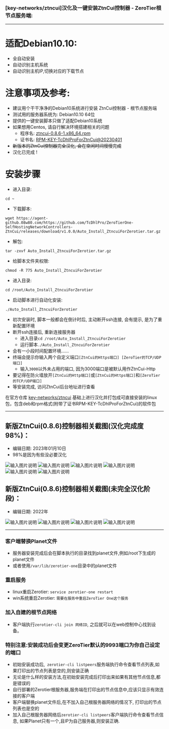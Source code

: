 ### [key-networks/ztncui]汉化及一键安装ZtnCui控制器 - ZeroTier根节点服务端:
---

# 适配Debian10.10:
- 全自动安装
- 自动识别主机系统
- 自动识别主机IP,切换对应的下载节点

# 注意事项及参考:
- 建议用个干干净净的Debian10系统进行安装 ZtnCui控制器 - 根节点服务端
- 测试用的服务器系统为: Debian10.10 64位
- 提供的一键安装脚本只做了适配Debian10系统
- 如果想用Centos, 请自行解决环境搭建相关的问题
  - 程序名: [ztncui-0.8.6-1.x86_64.rpm](https://agent-github.08w80.com/https://github.com/TcDhlPro/ZeroTierOne-SelfHostingNetworkControllers-ZtnCui/releases/download/v1.0.0/ztncui-0.8.6-1.x86_64.rpm)
  - 证书名: [RPM-KEY-TcDhlProForZtnCui@20230401](https://agent-github.08w80.com/https://github.com/TcDhlPro/ZeroTierOne-SelfHostingNetworkControllers-ZtnCui/releases/download/v1.0.0/RPM-KEY-TcDhlProForZtnCui@20230401)
- <s>新版本的ZtnCui控制器完全汉化, 会在空闲时间慢慢完成</s>
- 汉化已完成 !

# 安装步骤
- 进入目录: 
```shell 
cd ~
```
- 下载脚本: 
```shell
wget https://agent-github.08w80.com/https://github.com/TcDhlPro/ZeroTierOne-SelfHostingNetworkControllers-ZtnCui/releases/download/v1.0.0/Auto_Install_ZtncuiForZerotier.tar.gz
```
- 解包: 
```shell
tar -zxvf Auto_Install_ZtncuiForZerotier.tar.gz
```
- 给脚本文件夹权限: 
```shell 
chmod -R 775 Auto_Install_ZtncuiForZerotier
```
- 进入目录: 
```shell 
cd /root/Auto_Install_ZtncuiForZerotier
```
- 启动脚本进行自动化安装: 
```shell 
./Auto_Install_ZtncuiForZerotier
```
- 初次安装时, 脚本一般都会在倒计时后, 主动断开ssh连接, 会有提示, 是为了重新配置环境
- 断开ssh连接后, 重新连接服务器
  - 进入目录```cd /root/Auto_Install_ZtncuiForZerotier```
  - 运行脚本```./Auto_Install_ZtncuiForZerotier```
- 会有一小段时间配置环境......
- 终端会提示你输入两个自定义端口```[ZtnCui的Https端口] [ZeroTier的TCP/UDP端口]```
  - 输入```3000```以外未占用的端口, 因为3000端口是被默认用作ZtnCui-Http
- 要记得在防火墙放开```[ZtnCui的Http端口]```或```[ZtnCui的Https端口]```和```[ZeroTier的TCP/UDP端口]```
- 等安装完成, 访问ZtnCui后台地址进行查看

在官方仓库 [key-networks/ztncui](https://github.com/key-networks/ztncui.git) 基础上进行汉化并打包成可直接安装的linux包，包含deb和rpm格式(附带了证书RPM-KEY-TcDhlProForZtnCui)的软件包

---
## 新版ZtnCui(0.8.6)控制器相关截图(汉化完成度98%)：
 - 编辑日期: 2023年01月10日
 - 98%是因为有些没必要汉化

![输入图片说明](https://cdn-jsdelivr-agent-github.08w80.com/gh/TcDhlPro/blog_res/ZtnCui-images/ztncui086zh_ch_5.png)
![输入图片说明](https://cdn-jsdelivr-agent-github.08w80.com/gh/TcDhlPro/blog_res/ZtnCui-images/ztncui086zh_ch_6.png)
![输入图片说明](https://cdn-jsdelivr-agent-github.08w80.com/gh/TcDhlPro/blog_res/ZtnCui-images/ztncui086zh_ch_7.png)
![输入图片说明](https://cdn-jsdelivr-agent-github.08w80.com/gh/TcDhlPro/blog_res/ZtnCui-images/ztncui086zh_ch_8.png)
![输入图片说明](https://cdn-jsdelivr-agent-github.08w80.com/gh/TcDhlPro/blog_res/ZtnCui-images/ztncui086zh_ch_9.png)
![输入图片说明](https://cdn-jsdelivr-agent-github.08w80.com/gh/TcDhlPro/blog_res/ZtnCui-images/ztncui086zh_ch_10.png)
## 新版ZtnCui(0.8.6)控制器相关截图(未完全汉化阶段)：
 - 编辑日期: 2022年

![输入图片说明](https://cdn-jsdelivr-agent-github.08w80.com/gh/TcDhlPro/blog_res/ZtnCui-images/ztncui086zh_ch_1.png)
![输入图片说明](https://cdn-jsdelivr-agent-github.08w80.com/gh/TcDhlPro/blog_res/ZtnCui-images/ztncui086zh_ch_2.png)
![输入图片说明](https://cdn-jsdelivr-agent-github.08w80.com/gh/TcDhlPro/blog_res/ZtnCui-images/ztncui086zh_ch_3.png)
![输入图片说明](https://cdn-jsdelivr-agent-github.08w80.com/gh/TcDhlPro/blog_res/ZtnCui-images/ztncui086zh_ch_4.png)

---

### 客户端替换Planet文件
- 服务器安装完成后会在脚本执行的目录找到planet文件,例如/root下生成的planet文件
- 或者使用```/var/lib/zerotier-one```目录中的planet文件

### 重启服务
- linux重启Zerotier: ```service zerotier-one restart```
- win系统重启Zerotier: ```需要在服务中重启ZeroTier One这个服务```

### 加入自建的根节点网络
- 客户端执行```zerotier-cli join 网络ID```, 之后就可以在web控制中心找到设备。

### 特别注意:安装成功后会变更ZeroTier默认的9993端口为你自己设定的端口
- 初始安装成功后,``` zerotier-cli listpeers```服务端执行命令查看节点列表,如果打印出的节点列表是空的,则安装正确
- 无论是什么样的安装方法,在初始安装完成后打印出来如果有其他节点信息,都是错误的
- 自行部署的Zerotier根服务器,服务端在打印出的节点信息中,应该只显示有效连接的客户端
- 客户端替换planet文件后,在不加入自己根服务器网络的情况下, 打印出的节点列表也是空的
- 加入自己根服务器网络后```zerotier-cli listpeers```客户端执行命令查看节点信息, 如果Planet只有一个,且IP为自己服务器,则安装正确.